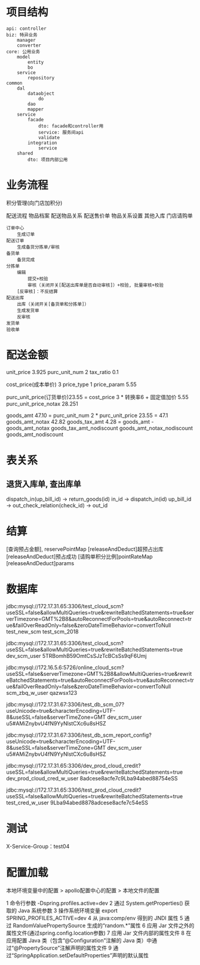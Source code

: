 # 项目结构
	api: controller
	biz: 特异业务
		manager
		converter
	core: 公用业务
		model
			entity
			bo
		service
			repository
	common
		dal
			dataobject
				do
			dao
			mapper
		service
			facade
				dto: facade和controller用
				service: 服务间api
				validate
			integration
				service
		shared
			dto: 项目内部公用

# 业务流程
积分管理(向门店加积分)
	
配送流程
	物品档案
	配送物品关系
	配送售价单
	物品关系设置
	其他入库
	门店请购单

	订单中心
		生成订单
	配送订单
		生成备货分拣单/审核
	备货单
		备货完成
	分拣单
		编辑
			提交+校验
			审核（关闭开关[配送出库单是否自动审核]）+校验, 批量审核+校验
		[反审核]：不反结算
	配送出库
		出库（关闭开关[备货单和分拣单]）
		生成发货单
		反审核
	发货单
	验收单

# 配送金额
unit_price 3.925
purc_unit_num 2
tax_ratio 0.1

cost_price(成本单价) 3
price_type 1
price_param 5.55

purc_unit_price(订货单价)23.55 = cost_price 3 * 转换率6  + 固定值加价 5.55
purc_unit_price_notax 28.251



goods_amt 47.10 = purc_unit_num 2 * purc_unit_price 23.55 = 47.1
goods_amt_notax 42.82
goods_tax_amt 4.28 =  goods_amt - goods_amt_notax
goods_tax_amt_nodiscount
goods_amt_notax_nodiscount
goods_amt_nodiscount


# 表关系
## 退货入库单, 查出库单
dispatch_in(up_bill_id) -> return_goods(id) in_id   -> 
dispatch_in(id) up_bill_id -> out_check_relation(check_id) -> out_id

# 结算
[查询预占金额], reservePointMap
[releaseAndDeduct]超预占出库
[releaseAndDeduct]预占成功
[请购单积分比例]pointRateMap
[releaseAndDeduct]params

# 数据库
jdbc:mysql://172.17.31.65:3306/test_cloud_scm?useSSL=false&allowMultiQueries=true&rewriteBatchedStatements=true&serverTimezone=GMT%2B8&autoReconnectForPools=true&autoReconnect=true&failOverReadOnly=false&zeroDateTimeBehavior=convertToNull
test_new_scm test_scm_2018

 jdbc:mysql://172.17.31.65:3306/test_cloud_scm?useSSL=false&allowMultiQueries=true&rewriteBatchedStatements=true
dev_scm_user 5TRBomhB59OmtCsSJzTcBCsSs9qF6Umj

jdbc:mysql://172.16.5.6:5726/online_cloud_scm?useSSL=false&serverTimezone=GMT%2B8&allowMultiQueries=true&rewriteBatchedStatements=true&autoReconnectForPools=true&autoReconnect=true&failOverReadOnly=false&zeroDateTimeBehavior=convertToNull
scm_zbq_w_user qazwsx123

jdbc:mysql://172.17.31.67:3306/test_db_scm_07?useUnicode=true&characterEncoding=UTF-8&useSSL=false&serverTimeZone=GMT
dev_scm_user u5#AMiZnybvU4fN9YyNlstCXc6u8sHSZ

jdbc:mysql://172.17.31.67:3306/test_db_scm_report_config?useUnicode=true&characterEncoding=UTF-8&useSSL=false&serverTimeZone=GMT
dev_scm_user u5#AMiZnybvU4fN9YyNlstCXc6u8sHSZ

jdbc:mysql://172.17.31.65:3306/dev_prod_cloud_credit?useSSL=false&allowMultiQueries=true&rewriteBatchedStatements=true
dev_prod_cloud_cred_w_user 8adcese8acfe7c9Lba94abed88754eSS

jdbc:mysql://172.17.31.65:3306/test_prod_cloud_credit?useSSL=false&allowMultiQueries=true&rewriteBatchedStatements=true
test_cred_w_user 9Lba94abed8878adcese8acfe7c54eSS

# 测试
X-Service-Group：test04

# 配置加载
本地环境变量中的配置 > apollo配置中心的配置 > 本地文件的配置

1 命令行参数
    -Dspring.profiles.active=dev
2 通过 System.getProperties() 获取的 Java 系统参数
3 操作系统环境变量
    export SPRING_PROFILES_ACTIVE=dev
4 从 java:comp/env 得到的 JNDI 属性
5 通过 RandomValuePropertySource 生成的“random.*”属性
6 应用 Jar 文件之外的属性文件(通过spring.config.location参数)
7 应用 Jar 文件内部的属性文件
8 在应用配置 Java 类（包含“@Configuration”注解的 Java 类）中通过“@PropertySource”注解声明的属性文件
9 通过“SpringApplication.setDefaultProperties”声明的默认属性

